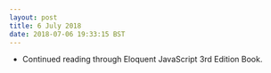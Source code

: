 ```yaml
---
layout: post
title: 6 July 2018 
date: 2018-07-06 19:33:15 BST
---
```

+ Continued reading through Eloquent JavaScript 3rd Edition Book.
